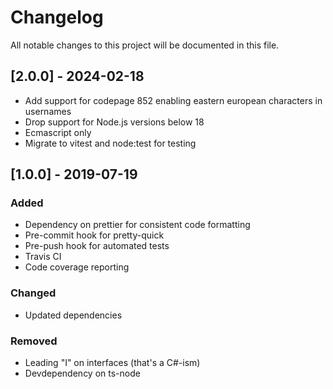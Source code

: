 # Changelog

All notable changes to this project will be documented in this file.

## [2.0.0] - 2024-02-18

- Add support for codepage 852 enabling eastern european characters in usernames
- Drop support for Node.js versions below 18
- Ecmascript only
- Migrate to vitest and node:test for testing

## [1.0.0] - 2019-07-19

### Added

- Dependency on prettier for consistent code formatting
- Pre-commit hook for pretty-quick
- Pre-push hook for automated tests
- Travis CI
- Code coverage reporting

### Changed

- Updated dependencies

### Removed

- Leading "I" on interfaces (that's a C#-ism)
- Devdependency on ts-node
